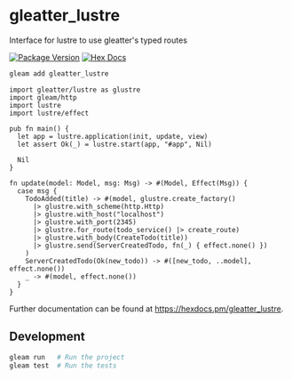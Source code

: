 # gleatter_lustre

Interface for lustre to use gleatter's typed routes

[![Package Version](https://img.shields.io/hexpm/v/gleatter_lustre)](https://hex.pm/packages/gleatter_lustre)
[![Hex Docs](https://img.shields.io/badge/hex-docs-ffaff3)](https://hexdocs.pm/gleatter_lustre/)

```sh
gleam add gleatter_lustre
```
```gleam
import gleatter/lustre as glustre
import gleam/http
import lustre
import lustre/effect

pub fn main() {
  let app = lustre.application(init, update, view)
  let assert Ok(_) = lustre.start(app, "#app", Nil)

  Nil
}

fn update(model: Model, msg: Msg) -> #(Model, Effect(Msg)) {
  case msg {
    TodoAdded(title) -> #(model, glustre.create_factory()
      |> glustre.with_scheme(http.Http)
      |> glustre.with_host("localhost")
      |> glustre.with_port(2345)
      |> glustre.for_route(todo_service() |> create_route)
      |> glustre.with_body(CreateTodo(title))
      |> glustre.send(ServerCreatedTodo, fn(_) { effect.none() })
    )
    ServerCreatedTodo(Ok(new_todo)) -> #([new_todo, ..model], effect.none())
    _ -> #(model, effect.none())
  }
}
```

Further documentation can be found at <https://hexdocs.pm/gleatter_lustre>.

## Development

```sh
gleam run   # Run the project
gleam test  # Run the tests
```
